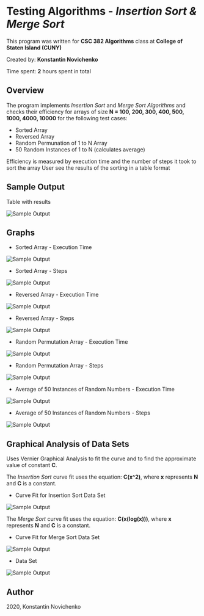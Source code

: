 # Testing Algorithms - *Insertion Sort & Merge Sort*

This program was written for **CSC 382 Algorithms** class at **College of Staten Island (CUNY)**

Created by: **Konstantin Novichenko**

Time spent: **2** hours spent in total

## Overview

The program implements *Insertion Sort* and *Merge Sort Algorithms* and checks their efficiency for arrays of size **N = 100, 200, 300, 400, 500, 1000, 4000, 10000**
for the following test cases:
* Sorted Array
* Reversed Array
* Random Permunation of 1 to N Array
* 50 Random Instances of 1 to N (calculates average)

Efficiency is measured by execution time and the number of steps it took to sort the array
User see the results of the sorting in a table format

## Sample Output

Table with results

<img src='./Images/Sample Output.PNG' title='Sample Output' width='' alt='Sample Output' />


## Graphs

* Sorted Array - Execution Time
<img src='./Images/Sorted Array - Execution Time.PNG' title='Sample Output' width='' alt='Sample Output' />

* Sorted Array - Steps
<img src='./Images/Sorted Array - Steps.PNG' title='Sample Output' width='' alt='Sample Output' />

* Reversed Array - Execution Time
<img src='./Images/Reversed Array - Execution Time.PNG' title='Sample Output' width='' alt='Sample Output' />

* Reversed Array - Steps
<img src='./Images/Reversed Array - Steps.PNG' title='Sample Output' width='' alt='Sample Output' />

* Random Permutation Array - Execution Time
<img src='./Images/Random Permutation Array - Execution Time.PNG' title='Sample Output' width='' alt='Sample Output' />

* Random Permutation Array - Steps
<img src='./Images/Random Permutation Array - Steps.PNG' title='Sample Output' width='' alt='Sample Output' />

* Average of 50 Instances of Random Numbers - Execution Time
<img src='./Images/Average of 50 Instances of Random Numbers - Execution Time.PNG' title='Sample Output' width='' alt='Sample Output' />

* Average of 50 Instances of Random Numbers - Steps
<img src='./Images/Average of 50 Instances of Random Numbers - Steps.PNG' title='Sample Output' width='' alt='Sample Output' />

## Graphical Analysis of Data Sets
Uses Vernier Graphical Analysis to fit the curve and to find the approximate value of constant **C**. 

The *Insertion Sort* curve fit uses the equation: 
**C(x^2)**, where **x** represents **N** and **C** is a constant.

* Curve Fit for Insertion Sort Data Set
<img src='./Images/Insertion Sort Curve Fit Graphical Analysis.PNG' title='Sample Output' width='' alt='Sample Output' />

The *Merge Sort* curve fit uses the equation: 
**C(x(log(x)))**, where **x** represents **N** and **C** is a constant.

* Curve Fit for Merge Sort Data Set
<img src='./Images/Merge Sort Curve Fit Graphical Analysis.PNG' title='Sample Output' width='' alt='Sample Output' />

* Data Set

<img src='./Images/Data Set for Graphical Analysis.PNG' title='Sample Output' width='' alt='Sample Output' />

## Author

2020, Konstantin Novichenko
